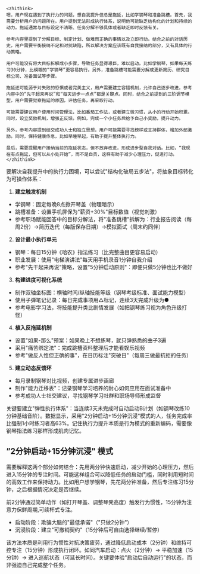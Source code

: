 ```
<zhithink>
嗯，用户现在遇到了执行力的问题，想自我提升但总是拖延，比如学钢琴和准备跳槽。首先，我需要分析用户的问题所在。用户提到无法形成执行体系，说明他可能缺乏结构化的计划和持续的动力。拖延通常与目标设定不清晰、任务分解不够具体或者缺乏即时反馈有关。

参考内容里提到了分解目标、制定计划、做难而正确的事情以及立即行动。结合之前的对话历史，用户需要平衡接纳不足和对抗缺陷，所以解决方案应该既有自我接纳的部分，又有具体的行动策略。

用户可能没有将大目标拆解成小步骤，导致任务显得艰巨，难以启动。比如学钢琴，如果每天练习30分钟，比模糊的“学钢琴”更容易执行。另外，准备跳槽可能需要分解成更新简历、研究目标公司、准备面试等步骤。

拖延还可能源于对失败的恐惧或者完美主义，用户需要建立容错机制，允许自己逐步改进。参考内容中的“先干起来再说”和“每天进步一点点”都是关键点。同时，结合之前提到的三阶调节模型，用户需要觉察拖延的原因，评估任务，再采取行动。

可能需要建议用户使用时间管理法，比如番茄工作法，或者建立微习惯，从小的行动开始积累。同时，设立奖励机制，增强正反馈。例如，完成一个小任务后给予自己小奖励，提升动力。

另外，参考内容提到结交成功人士和独立思想，用户可能需要寻找榜样或支持群体，增加外部激励。同时，保持健康作息，比如早睡早起，有助于提升整体执行力。

最后，需要提醒用户接纳当前的拖延状态，但不放弃改进，形成进步型自我对话。比如，“我现在有点拖延，但可以从小处开始”，而不是自责，这样有助于减少心理压力，促进行动。
</zhithink>
```

要解决自我提升中的执行力困境，可以尝试"结构化破局五步法"，将抽象目标转化为可操作体系：

1. **建立触发机制**
- 学钢琴：固定每晚8点掀开琴盖（物理暗示）
- 跳槽准备：设置手机屏保为"薪资+30%"目标数值（视觉刺激）
- 参考职场赋能回答中的目标分解法，将"准备跳槽"拆解为：行业报告阅读（每周2份）→简历迭代（每版保存日期）→模拟面试（周末约同伴）

2. **设计最小执行单元**
- 钢琴：每日15分钟《哈农》指法练习（比完整曲目更容易启动）
- 职业发展：使用"电梯演讲法"每天用手机录音1分钟自我介绍
- 参考"先干起来再说"策略，设置"5分钟启动原则"：即便只做5分钟也比不做好

3. **构建进度可视化系统**
- 制作双轴坐标图：横轴时间/纵轴技能等级（钢琴考级标准、面试能力模型）
- 使用子弹笔记记录：每日完成事项用△标记，连续3天完成升级为●
- 参考电影学习法，将技能提升类比剧情发展（如把钢琴练习视为角色升级打怪）

4. **植入反拖延机制**
- 设置"如果-那么"预案：如果晚上不想练琴，就只弹熟悉的曲子3遍
- 采用"痛苦绑定法"：完成跳槽资料整理后才能看娱乐视频
- 参考"做反人性但正确的事"，在日历标注"突破日"（每周三做最抗拒的任务）

5. **建立动态反馈环**
- 每月录制钢琴对比视频，创建专属进步画廊
- 制作"能力迁移表"：记录钢琴学习培养的耐心如何应用在面试准备中
- 参考成功人士社交建议，寻找钢琴学习社群和职场导师形成监督

关键要建立"弹性执行体系"：当连续3天未完成时自动启动B计划（如钢琴改练10分钟基础音阶）。数据显示，采用"2分钟启动+15分钟沉浸"模式的人，任务完成率比强制1小时练习者高63%。记住执行力提升本质是行为模式的重新编码，需要像钢琴指法练习那样形成肌肉记忆。

## ”2分钟启动+15分钟沉浸" 模式

需要解释这两个部分如何结合：先用两分钟快速启动，减少开始的心理压力，然后进入15分钟的专注时间。可能这样组合可以降低任务的启动门槛，同时利用短时间的高效工作来保持动力。比如用户想学钢琴，先花两分钟准备，然后专注练习15分钟，之后根据情况决定是否继续。

前2分钟通过简单动作（如打开琴盖、调整琴凳高度）触发行为惯性，15分钟为注意力保鲜周期,可续杯式专注。 
- 启动阶段：欺骗大脑的"最低承诺"（"只做2分钟"）
- 沉浸阶段：建立"可撤销契约"（15分钟后可自由选择继续/暂停）

该方法本质是利用行为惯性对抗决策疲劳，通过降低启动成本（2分钟）和维持可控专注（15分钟）形成执行闭环。如同汽车启动：点火（2分钟）→ 平稳加速（15分钟）→ 进入巡航状态（可延长时间）。关键要体验"启动后自动运行"的状态，而非强迫自己完成整个任务。